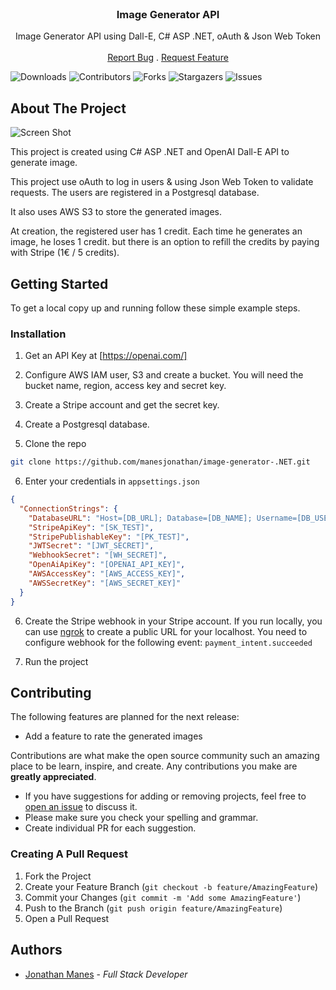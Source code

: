 ﻿<br/>
<p align="center">
  <h3 align="center">Image Generator API</h3>

  <p align="center">
    Image Generator API using Dall-E, C# ASP .NET, oAuth & Json Web Token
    <br/>
    <br/>
    <a href="https://github.com/manesjonathan/image-generator-.NET/issues">Report Bug</a>
    .
    <a href="https://github.com/manesjonathan/image-generator-.NET/issues">Request Feature</a>
  </p>

![Downloads](https://img.shields.io/github/downloads/manesjonathan/image-generator-.NET/total) ![Contributors](https://img.shields.io/github/contributors/manesjonathan/image-generator-.NET?color=dark-green) ![Forks](https://img.shields.io/github/forks/manesjonathan/image-generator-.NET?style=social) ![Stargazers](https://img.shields.io/github/stars/manesjonathan/image-generator-.NET?style=social) ![Issues](https://img.shields.io/github/issues/manesjonathan/image-generator-.NET)

## About The Project

![Screen Shot](demo.gif)

This project is created using C# ASP .NET and OpenAI Dall-E API to generate image.

This project use oAuth to log in users & using Json Web Token to validate requests. The users are registered in a
Postgresql
database.

It also uses AWS S3 to store the generated images.

At creation, the registered user has 1 credit. Each time he generates an image, he loses 1 credit.
but there is an option to refill the credits by paying with Stripe (1€ / 5 credits).

## Getting Started

To get a local copy up and running follow these simple example steps.

### Installation

1. Get an API Key at [https://openai.com/]

2. Configure AWS IAM user, S3 and create a bucket. You will need the bucket name, region, access key and secret key.

3. Create a Stripe account and get the secret key.

4. Create a Postgresql database.

5. Clone the repo

```sh
git clone https://github.com/manesjonathan/image-generator-.NET.git
```

6. Enter your credentials in `appsettings.json`

```json
{
  "ConnectionStrings": {
    "DatabaseURL": "Host=[DB_URL]; Database=[DB_NAME]; Username=[DB_USER]; Password=[DB_PASS]",
    "StripeApiKey": "[SK_TEST]",
    "StripePublishableKey": "[PK_TEST]",
    "JWTSecret": "[JWT_SECRET]",
    "WebhookSecret": "[WH_SECRET]",
    "OpenAiApiKey": "[OPENAI_API_KEY]",
    "AWSAccessKey": "[AWS_ACCESS_KEY]",
    "AWSSecretKey": "[AWS_SECRET_KEY]"
  }
}
```

6. Create the Stripe webhook in your Stripe account. If you run locally, you can use [ngrok](https://ngrok.com/) to
   create a public URL for your localhost. You need to configure webhook for the following event: `payment_intent.succeeded`

7. Run the project

## Contributing

The following features are planned for the next release:

* Add a feature to rate the generated images

Contributions are what make the open source community such an amazing place to be learn, inspire, and create. Any
contributions you make are **greatly appreciated**.

* If you have suggestions for adding or removing projects, feel free
  to [open an issue](https://github.com/manesjonathan/image-generator-.NET/issues/new) to discuss it.
* Please make sure you check your spelling and grammar.
* Create individual PR for each suggestion.

### Creating A Pull Request

1. Fork the Project
2. Create your Feature Branch (`git checkout -b feature/AmazingFeature`)
3. Commit your Changes (`git commit -m 'Add some AmazingFeature'`)
4. Push to the Branch (`git push origin feature/AmazingFeature`)
5. Open a Pull Request

## Authors

* [Jonathan Manes](https://github.com/manesjonathan/) - *Full Stack Developer*
